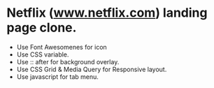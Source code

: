 # Netflix (www.netflix.com) landing page clone.

* Use Font Awesomenes for icon
* Use CSS variable.
* Use :: after for background overlay. 
* Use CSS Grid & Media Query for Responsive layout.
* Use javascript for tab menu.
